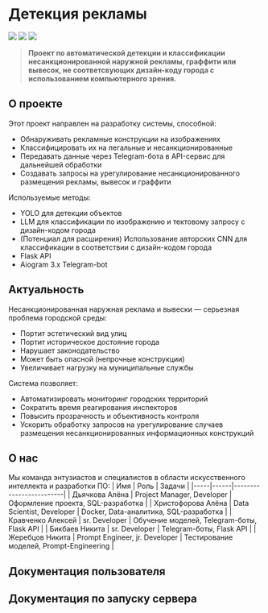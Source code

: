 # Детекция рекламы
![](https://img.shields.io/badge/Made_by-Рекламщики-green) ![](https://img.shields.io/badge/Sponsored_by-НКЭиВТ-blue) ![](https://img.shields.io/badge/Employeer-SITRONICS-purple) 
> **Проект по автоматической детекции и классификации несанкционированной наружной рекламы, граффити или вывесок, не соответсвующих дизайн-коду города с использованием компьютерного зрения.**

## О проекте

Этот проект направлен на разработку системы, способной:
- Обнаруживать рекламные конструкции на изображениях
- Классифицировать их на легальные и несанкционированные
- Передавать данные через Telegram-бота в API-сервис для дальнейшей обработки
- Создавать запросы на урегулирование несанкционированного размещения рекламы, вывесок и граффити

Используемые методы: 
- YOLO для детекции объектов
- LLM для классификации по изображению и тектовому запросу с дизайн-кодом города
- (Потенциал для расширения) Использование авторских CNN для классификации в соответствии с дизайн-кодом города
- Flask API
- Aiogram 3.x Telegram-bot

## Актуальность

Несанкционированная наружная реклама и вывески — серьезная проблема городской среды:
- Портит эстетический вид улиц
- Портит историческое достояние города
- Нарушает законодательство
- Может быть опасной (непрочные конструкции)
- Увеличивает нагрузку на муниципальные службы

Система позволяет:
- Автоматизировать мониторинг городских территорий
- Сократить время реагирования инспекторов
- Повысить прозрачность и объективность контроля
- Ускорить обработку запросов на урегулирование случаев размещения несанкционированных информационных конструкций

## О нас
Мы команда энтузиастов и специалистов в области искусственного интеллекта и разработки ПО:
| Имя | Роль | Задачи |
|-----|------|-------------------------|
| Дьячкова Алёна | Project Manager, Developer | Оформление проекта, SQL-разработка |
| Христофорова Алёна | Data Scientist, Developer | Docker, Data-аналитика, SQL-разработка |
| Кравченко Алексей | sr. Developer | Обучение моделей, Telegram-боты, Flask API |
| Бикбаев Никита | sr. Developer | Telegram-боты, Flask API |
| Жеребцов Никита | Prompt Engineer, jr. Developer | Тестирование моделей, Prompt-Engineering |


## Документация пользователя


## Документация по запуску сервера
